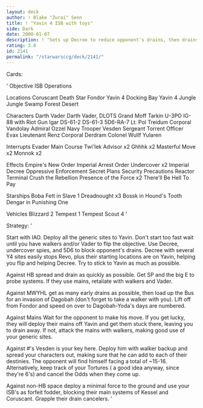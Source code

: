 ```yaml
---
layout: deck
author: ! Blake "Zurai" Senn
title: ! "Yavin 4 ISB with toys"
side: Dark
date: 2000-01-07
description: ! "Sets up Decree to reduce opponent's drains, then drains him or her out on Yavin."
rating: 3.0
id: 2141
permalink: "/starwarsccg/deck/2141/"
---
```

Cards: 

'
Objective
ISB Operations

Locations
Coruscant
Death Star
Fondor
Yavin 4 Docking Bay
Yavin 4 Jungle
Jungle
Swamp
Forest
Desert

Characters
Darth Vader
Darth Vader, DLOTS
Grand Moff Tarkin
U-3PO
IG-88 with Riot Gun
Igar
DS-61-2
DS-61-3
5D6-RA-7
Lt. Pol Treidum
Corporal Vandolay
Admiral Ozzel
Navy Trooper Vesden
Sergeant Torrent
Officer Evax
Lieutenant Renz
Corporal Derdram
Colonel Wullf Yularen

Interrupts
Evader
Main Course
Twi'lek Advisor x2
Ghhhk x2
Masterful Move x2
Monnok x2

Effects
Empire's New Order
Imperial Arrest Order
Undercover x2
Imperial Decree
Oppressive Enforcement
Secret Plans
Security Precautions
Reactor Terminal
Crush the Rebellion
Presence of the Force x2
There'll Be Hell To Pay

Starships
Boba Fett in Slave 1
Dreadnought x3
Bossk in Hound's Tooth
Dengar in Punishing One

Vehicles
Blizzard 2
Tempest 1
Tempest Scout 4 '

Strategy: '

Start with IAO. Deploy all the generic sites to Yavin. Don't start too fast wait until you have walkers and/or Vader to flip the objective. Use Decree, undercover spies, and 5D6 to block opponent's drains. Decree with several Y4 sites easily stops Revo, plus their starting locations are on Yavin, helping you flip and helping Decree. Try to stick to Yavin as much as possible.

Against HB spread and drain as quickly as possible. Get SP and the big E to probe systems. If they use mains, retaliate with walkers and Vader.

Against MWYHL get as many early drains as possible, then load up the Bus for an invasion of Dagobah (don't forget to take a walker with you). Lift off from Fondor and speed on over to Dagobah-Yoda's days are numbered.

Against Mains Wait for the opponent to make his move. If you get lucky, they will deploy their mains off Yavin and get them stuck there, leaving you to drain away. If not, attack the mains with walkers, making good use of your generic sites.

Against #'s Vesden is your key here. Deploy him with walker backup and spread your characters out, making sure that he can add to each of their destinies. The opponent will find himself facing a total of ~15-16. Alternatively, keep track of your Tortures ( a good idea anyway, since they're 6's) and cancel the Odds when they come up.

Against non-HB space deploy a minimal force to the ground and use your ISB's as forfeit fodder, blocking their main systems of Kessel and Coruscant. Grapple their drain cancelers. '
